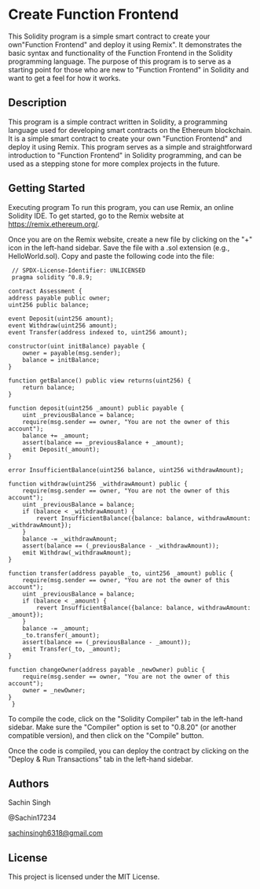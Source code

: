 # Create Function Frontend
This Solidity program is a simple smart contract to create your own"Function Frontend" and deploy it using Remix". It demonstrates the basic syntax and functionality of the Function Frontend in the Solidity programming language. The purpose of this program is to serve as a starting point for those who are new to "Function Frontend" in Solidity and want to get a feel for how it works.

## Description

This program is a simple contract written in Solidity, a programming language used for developing smart contracts on the Ethereum blockchain. It is a simple smart contract to create your own "Function Frontend" and deploy it using Remix. This program serves as a simple and straightforward introduction to "Function Frontend" in Solidity programming, and can be used as a stepping stone for more complex projects in the future.

## Getting Started

Executing program
To run this program, you can use Remix, an online Solidity IDE. To get started, go to the Remix website at https://remix.ethereum.org/.

Once you are on the Remix website, create a new file by clicking on the "+" icon in the left-hand sidebar. Save the file with a .sol extension (e.g., HelloWorld.sol). Copy and paste the following code into the file:



       
     // SPDX-License-Identifier: UNLICENSED
     pragma solidity ^0.8.9;

    contract Assessment {
    address payable public owner;
    uint256 public balance;

    event Deposit(uint256 amount);
    event Withdraw(uint256 amount);
    event Transfer(address indexed to, uint256 amount);

    constructor(uint initBalance) payable {
        owner = payable(msg.sender);
        balance = initBalance;
    }

    function getBalance() public view returns(uint256) {
        return balance;
    }

    function deposit(uint256 _amount) public payable {
        uint _previousBalance = balance;
        require(msg.sender == owner, "You are not the owner of this account");
        balance += _amount;
        assert(balance == _previousBalance + _amount);
        emit Deposit(_amount);
    }

    error InsufficientBalance(uint256 balance, uint256 withdrawAmount);

    function withdraw(uint256 _withdrawAmount) public {
        require(msg.sender == owner, "You are not the owner of this account");
        uint _previousBalance = balance;
        if (balance < _withdrawAmount) {
            revert InsufficientBalance({balance: balance, withdrawAmount: _withdrawAmount});
        }
        balance -= _withdrawAmount;
        assert(balance == (_previousBalance - _withdrawAmount));
        emit Withdraw(_withdrawAmount);
    }

    function transfer(address payable _to, uint256 _amount) public {
        require(msg.sender == owner, "You are not the owner of this account");
        uint _previousBalance = balance;
        if (balance < _amount) {
            revert InsufficientBalance({balance: balance, withdrawAmount: _amount});
        }
        balance -= _amount;
        _to.transfer(_amount);
        assert(balance == (_previousBalance - _amount));
        emit Transfer(_to, _amount);
    }

    function changeOwner(address payable _newOwner) public {
        require(msg.sender == owner, "You are not the owner of this account");
        owner = _newOwner;
    }
     }


To compile the code, click on the "Solidity Compiler" tab in the left-hand sidebar. Make sure the "Compiler" option is set to "0.8.20" (or another compatible version), and then click on the "Compile" button.

Once the code is compiled, you can deploy the contract by clicking on the "Deploy & Run Transactions" tab in the left-hand sidebar.
## Authors

Sachin Singh

@Sachin17234

sachinsingh6318@gmail.com


## License

This project is licensed under the MIT License.

